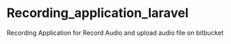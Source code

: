 # Recording_application_laravel
Recording Application for Record Audio and upload audio file on bitbucket
